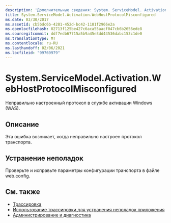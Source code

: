 ```yaml
---
description: 'Дополнительные сведения: System. ServiceModel. Activation. Вебхостпротоколмисконфигуред'
title: System.ServiceModel.Activation.WebHostProtocolMisconfigured
ms.date: 03/30/2017
ms.assetid: cb5bdc6b-4281-452d-bc42-1181f2966e2a
ms.openlocfilehash: 02713f125be427c6aca55aacf047cb6b2656ede8
ms.sourcegitcommit: ddf7edb67715a5b9a45e3dd44536dabc153c1de0
ms.translationtype: MT
ms.contentlocale: ru-RU
ms.lasthandoff: 02/06/2021
ms.locfileid: "99769979"
---
```

# <a name="systemservicemodelactivationwebhostprotocolmisconfigured"></a>System.ServiceModel.Activation.WebHostProtocolMisconfigured

Неправильно настроенный протокол в службе активации Windows (WAS).  
  
## <a name="description"></a>Описание  

 Эта ошибка возникает, когда неправильно настроен протокол транспорта.  
  
## <a name="troubleshooting"></a>Устранение неполадок  

 Проверьте и исправьте параметры конфигурации транспорта в файле web.config.  
  
## <a name="see-also"></a>См. также

- [Трассировка](index.md)
- [Использование трассировки для устранения неполадок приложения](using-tracing-to-troubleshoot-your-application.md)
- [Администрирование и диагностика](../index.md)
